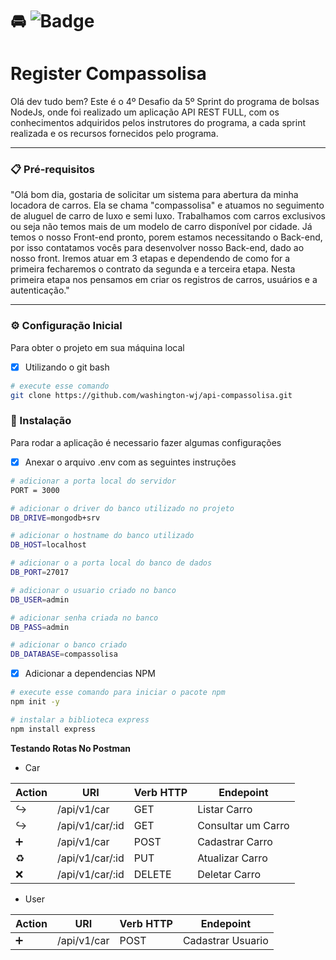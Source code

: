 # :oncoming_automobile: ![Badge](https://img.shields.io/static/v1?label=status&message=em%20desenvolvimento&color=yellow&style=flat&logo=GITHUB)

# Register Compassolisa 
Olá dev tudo bem? Este é o 4º Desafio da 5º Sprint do programa de bolsas NodeJs, onde foi realizado um aplicação API REST FULL, com os conhecimentos adquiridos pelos instrutores do programa, a cada sprint realizada e os recursos fornecidos pelo programa.  

---

### 📋 Pré-requisitos
"Olá bom dia, gostaria de solicitar um sistema para abertura da minha locadora de carros. Ela se chama "compassolisa" e
atuamos no seguimento de aluguel de carro de luxo e semi luxo. Trabalhamos com carros exclusivos ou seja não temos mais de
um modelo de carro disponível por cidade. Já temos o nosso Front-end pronto, porem estamos
necessitando o Back-end, por isso contatamos vocês para desenvolver nosso Back-end, dado ao nosso front.
Iremos atuar em 3 etapas e dependendo de como for a primeira fecharemos o contrato da segunda e a terceira etapa.
Nesta primeira etapa nos pensamos em criar os registros de carros, usuários e a autenticação."

---

### ⚙️ Configuração Inicial
Para obter o projeto em sua máquina local
- [x] Utilizando o git bash
```bash
# execute esse comando
git clone https://github.com/washington-wj/api-compassolisa.git
```


### 🔧 Instalação
Para rodar a aplicação é necessario fazer algumas configurações
- [x] Anexar o arquivo .env com as seguintes instruções

```bash
# adicionar a porta local do servidor
PORT = 3000

# adicionar o driver do banco utilizado no projeto
DB_DRIVE=mongodb+srv

# adicionar o hostname do banco utilizado
DB_HOST=localhost

# adicionar o a porta local do banco de dados
DB_PORT=27017

# adicionar o usuario criado no banco
DB_USER=admin

# adicionar senha criada no banco
DB_PASS=admin

# adicionar o banco criado
DB_DATABASE=compassolisa
```

- [X] Adicionar a dependencias NPM

```bash
# execute esse comando para iniciar o pacote npm
npm init -y

# instalar a biblioteca express
npm install express
```

**Testando Rotas No Postman**

- Car

| Action           | URI             | Verb HTTP  | Endepoint         |
| -----------------| --------------  | ---------- | ----------------- |
|:arrow_right_hook:|/api/v1/car      |    GET     | Listar Carro      |
|:arrow_right_hook:|/api/v1/car/:id  |    GET     | Consultar um Carro|
|:heavy_plus_sign: |/api/v1/car      |    POST    | Cadastrar Carro   |
| :recycle:        |/api/v1/car/:id  |    PUT     | Atualizar Carro   |
|   :x:            |/api/v1/car/:id  |    DELETE  | Deletar Carro     |

- User

| Action          | URI             | Verb HTTP  | Endepoint        |
| --------------- | --------------- | ---------- | ---------------  |
|:heavy_plus_sign:|/api/v1/car      |    POST    | Cadastrar Usuario|
